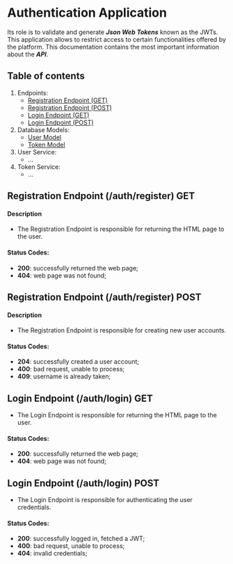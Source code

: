# Authentication Application
Its role is to validate and generate ***Json Web Tokens*** known as the  JWTs. This application allows to restrict access to certain functionalities offered by the platform. This documentation contains the most important information about the ***API***.

## Table of contents
1. Endpoints:
    - [Registration Endpoint (GET)](#register_get)
    - [Registration Endpoint (POST)](#register_post)
    - [Login Endpoint (GET)](#login_get)
    - [Login Endpoint (POST)](#login_post)
2. Database Models:
    - [User Model](#user_model)
    - [Token Model](#token_model)
3. User Service:
    - ...
4. Token Service:
    - ...
    
## Registration Endpoint (/auth/register) GET <a name="register_get"></a>
#### Description
- The Registration Endpoint is responsible for returning the HTML page to the user.

#### Status Codes:
- **200**: successfully returned the web page;
- **404**: web page was not found;


## Registration Endpoint (/auth/register) POST <a name="register_post"></a>
#### Description
- The Registration Endpoint is responsible for creating new user accounts.

#### Status Codes:
- **204**: successfully created a user account;
- **400**: bad request, unable to process;
- **409**: username is already taken;

## Login Endpoint (/auth/login) GET <a name="login_get"></a>
- The Login Endpoint is responsible for returning the HTML page to the user.

#### Status Codes:
- **200**: successfully returned the web page;
- **404**: web page was not found;

## Login Endpoint (/auth/login) POST <a name="login_post"></a>
- The Login Endpoint is responsible for authenticating the user credentials.

#### Status Codes:
- **200**: successfully logged in, fetched a JWT;
- **400**: bad request, unable to process;
- **404**: invalid credentials;